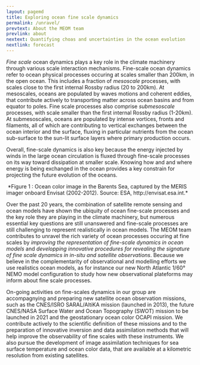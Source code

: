 ```yaml
---
layout: pagemd
title: Exploring ocean fine scale dynamics
permalink: /unravel/
prevtext: About the MEOM team
prevlink: about
nextext: Quantifying choas and uncertainties in the ocean evolution
nextlink: forecast
---
```




*Fine scale* ocean dynamics plays a key role in the climate machinery through various scale interaction mechanisms. Fine-scale ocean dynamics refer to ocean physical processes occuring at scales smaller than 200km, in the open ocean. This includes a fraction of *mesoscale* processes, with scales close to the first internal Rossby radius (20 to 200km). At mesoscales, oceans are populated by waves motions and coherent eddies, that contribute actively to transporting matter across ocean basins and from equator to poles. Fine scale processes also comprise *submesoscale* processes, with scale smaller than the first internal Rossby radius (1-20km). At submesoscales, oceans are populated by intense vortices, fronts and filaments, all of which are contributing to vertical exchanges between the ocean interior and the surface, fluxing in particular nutrients from the ocean sub-surface to the sun-lit surface layers where primary production occurs. 

Overall, fine-scale dynamics is also key because the energy injected by winds in the large ocean circulation is fluxed through fine-scale processes on its way toward dissipation at smaller scale. Knowing how and and where energy is being exchanged in the ocean provides a key constrain for projecting the future evolution of the oceans. 

<img class="img-responsive img-centered" src="https://auraoupa.github.io/template4/assets/img/meris_cover.png" alt=""/>
*Figure 1 : Ocean color image in the Barents Sea, captured by the MERIS imager onboard Envisat (2002-2012). Source: ESA, http://envisat.esa.int.*


Over the past 20 years, the combination of satellite remote sensing and ocean models have shown the ubiquity of ocean fine-scale processes and the key role they are playing in the climate machinery, but numerous essential key questions are still unanswered and fine-scale processes are still challenging to represent realistically in ocean models. The MEOM team contributes to unravel the rich variety of ocean processes occuring at fine scales by *improving the representation of fine-scale dynamics in ocean models* and *developping innovative procedures for revealing the signature of fine scale dynamics in in-situ and satellite observations*. Because we believe in the complementarity of observational and modelling efforts we use realistics ocean models, as for instance our new North Atlantic 1/60° NEMO model configuration to study how new observational plateforms may inform about fine scale processes. 


On-going activities on fine-scales dynamics in our group are accompagnying and preparing new satellite ocean observation missions, such as the CNES/ISRO SARAL/AltiKA mission (launched in 2013), the future CNES/NASA Surface Water and Ocean Topography (SWOT) mission to be launched in 2021 and the geostationary ocean color OCAPI mission. We contribute actively to the scientific definition of these missions and to the preparation of innovative inversion and data assimilation methods that will help improve the observability of fine scales with these instruments. We also pursue the development of image assimilation techniques for sea surface temperature and ocean color data, that are available at a kilometric resolution from existing satellites.


